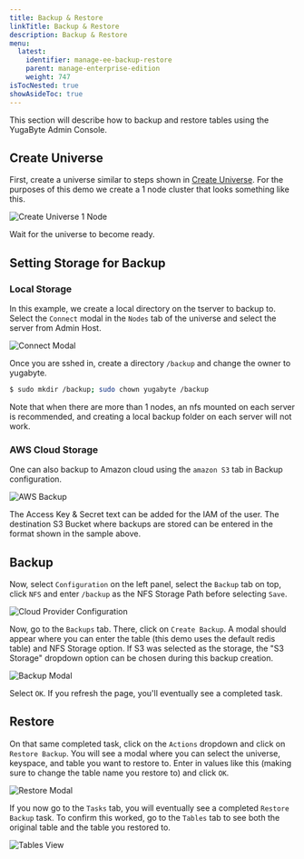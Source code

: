 ```yaml
---
title: Backup & Restore
linkTitle: Backup & Restore
description: Backup & Restore
menu:
  latest:
    identifier: manage-ee-backup-restore
    parent: manage-enterprise-edition
    weight: 747
isTocNested: true
showAsideToc: true
---
```


This section will describe how to backup and restore tables using the YugaByte Admin Console.

## Create Universe

First, create a universe similar to steps shown in [Create Universe](../create-universe-multi-zone).
For the purposes of this demo we create a 1 node cluster that looks something like this. 

![Create Universe 1 Node](/images/ee/br-create-universe.png) 

Wait for the universe to become ready.

## Setting Storage for Backup

### Local Storage
In this example, we create a local directory on the tserver to backup to. Select the
`Connect` modal in the `Nodes` tab of the universe and select the server from Admin Host.

![Connect Modal](/images/ee/br-connect-modal.png)       

Once you are sshed in, create a directory `/backup` and change the owner to yugabyte.

```sh
$ sudo mkdir /backup; sudo chown yugabyte /backup
```

Note that when there are more than 1 nodes, an nfs mounted on each server is recommended, and
creating a local backup folder on each server will not work.

### AWS Cloud Storage
One can also backup to Amazon cloud using the `amazon S3` tab in Backup configuration.

![AWS Backup](/images/ee/br-aws-s3.png)

The Access Key & Secret text can be added for the IAM of the user. The destination S3 Bucket where backups are
stored can be entered in the format shown in the sample above.

## Backup

Now, select `Configuration` on the left panel, select the `Backup` tab on top, click `NFS` and enter
`/backup` as the NFS Storage Path before selecting `Save`. 

![Cloud Provider Configuration](/images/ee/cloud-provider-configuration.png)

Now, go to the `Backups` tab. There, click on `Create Backup`. A modal should appear where you can 
enter the table (this demo uses the default redis table) and NFS Storage option. If S3 was selected
as the storage, the "S3 Storage" dropdown option can be chosen during this backup creation.

![Backup Modal](/images/ee/create-backup-modal.png)

Select `OK`. If you refresh the page, you'll eventually see a completed task.

## Restore

On that same completed task, click on the `Actions` dropdown and click on `Restore Backup`. 
You will see a modal where you can select the universe, keyspace, and table you want to restore to. Enter in
values like this (making sure to change the table name you restore to) and click `OK`.

![Restore Modal](/images/ee/restore-backup-modal.png)

If you now go to the `Tasks` tab, you will eventually see a completed `Restore Backup` task. To
confirm this worked, go to the `Tables` tab to see both the original table and the table you
restored to.

![Tables View](/images/ee/tables-view.png)
